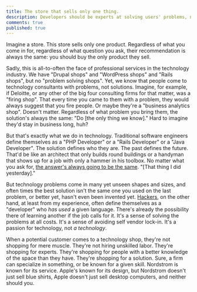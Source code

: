 ```yaml
---
title: The store that sells only one thing.
description: Developers should be experts at solving users' problems, not a particular language or technology
comments: true
published: true
---
```


Imagine a store. This store sells only one product. Regardless of what you come in for, regardless of what question you ask, their recommendation is always the same: you should buy the only product they sell.

Sadly, this is all-to-often the face of professional services in the technology industry. We have "Drupal shops" and "WordPress shops" and "Rails shops", but no "problem solving shops". Yet, we know that people come to technology consultants with problems, not solutions. Imagine, for example, if Deloitte, or any other of the big four consulting firms for that matter, was a "firing shop". That every time you came to them with a problem, they would always suggest that you fire people. Or maybe they're a "business analytics shop". Doesn't matter. Regardless of what problem you bring them, the solution's always the same: "Do [the only thing we know]." Hard to imagine they'd stay in business long, huh?

<!-- more -->

But that's exactly what we do in technology. Traditional software engineers define themselves as a "PHP Developer" or a "Rails Developer" or a "Java Developer". The solution defines who they are. The past defines the future. That'd be like an architect that only builds round buildings or a handyman that shows up for a job with only a hammer in his toolbox. No matter what you ask for, [the answer's always going to be the same](http://xkcd.com/801/). "[That thing I did yesterday]."

But technology problems come in many yet unseen shapes and sizes, and often times the best solution isn't the same one you used on the last problem, or better yet, hasn't even been invented yet. [Hackers](https://ben.balter.com/2013/02/04/what-is-a-hacker/), on the other hand, at least from my experience, often define themselves as a "developer" who *has used* a given language. There's already the possibility there of learning another if the job calls for it. It's a sense of solving the problems at all costs. It's a sense of avoiding self vendor lock-in. It's a passion for technology, not *a technology*.

When a potential customer comes to a technology shop, they're not shopping for mere muscle. They're not hiring unskilled labor. They're shopping for experts. They're shopping for people with a better knowledge of the space than they have. They're shopping for a solution. Sure, a firm can specialize in something, or be known for a given skill. Nordstrom is known for its service. Apple's known for its design, but Nordstrom doesn't just sell blue shirts, Apple doesn't just sell desktop computers, and neither should you.
